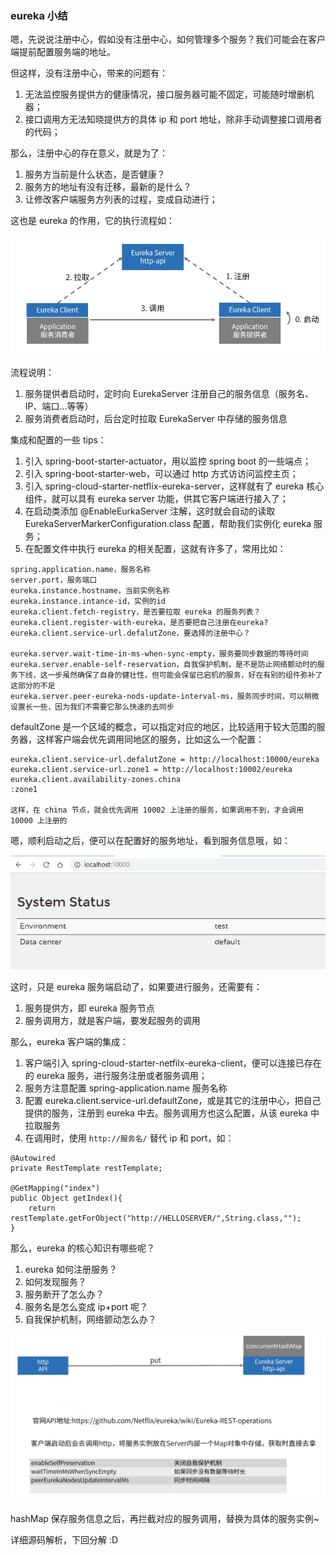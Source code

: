 ### eureka 小结


嗯，先说说注册中心，假如没有注册中心，如何管理多个服务？我们可能会在客户端提前配置服务端的地址。

但这样，没有注册中心，带来的问题有：

1. 无法监控服务提供方的健康情况，接口服务器可能不固定，可能随时增删机器；
2. 接口调用方无法知晓提供方的具体 ip 和 port 地址，除非手动调整接口调用者的代码；

那么，注册中心的存在意义，就是为了：

1. 服务方当前是什么状态，是否健康？
2. 服务方的地址有没有迁移，最新的是什么？
3. 让修改客户端服务方列表的过程，变成自动进行；

这也是 eureka 的作用，它的执行流程如：

![image](/docs/images/eureka_process_flow.png)

流程说明：

1. 服务提供者启动时，定时向 EurekaServer 注册自己的服务信息（服务名、IP、端口...等等）
2. 服务消费者启动时，后台定时拉取 EurekaServer 中存储的服务信息

集成和配置的一些 tips：

1. 引入 spring-boot-starter-actuator，用以监控 spring boot 的一些端点；
2. 引入 spring-boot-starter-web，可以通过 http 方式访访问监控主页；
3. 引入 spring-cloud-starter-netflix-eureka-server，这样就有了 eureka 核心组件，就可以具有 eureka server 功能，供其它客户端进行接入了；
4. 在启动类添加 @EnableEurkaServer 注解，这时就会自动的读取 EurekaServerMarkerConfiguration.class 配置，帮助我们实例化 eureka 服务；
5. 在配置文件中执行 eureka 的相关配置，这就有许多了，常用比如：

```
spring.application.name，服务名称
server.port，服务端口
eureka.instance.hostname，当前实例名称
eureka.instance.intance-id，实例的id
eureka.client.fetch-registry，是否要拉取 eureka 的服务列表？
eureka.client.register-with-eureka，是否要把自己注册在eureka?
eureka.client.service-url.defalutZone，要选择的注册中心？

eureka.server.wait-time-in-ms-when-sync-empty，服务要同步数据的等待时间
eureka.server.enable-self-reservation，自我保护机制，是不是防止网络颤动时的服务下线，这一步虽然确保了自身的健壮性，但可能会保留已宕机的服务，好在有别的组件弥补了这部分的不足
eureka.server.peer-eureka-nods-update-interval-ms，服务同步时间，可以稍微设置长一些，因为我们不需要它那么快速的去同步
```

defaultZone 是一个区域的概念，可以指定对应的地区，比较适用于较大范围的服务器，这样客户端会优先调用同地区的服务，比如这么一个配置：

```
eureka.client.service-url.defalutZone = http://localhost:10000/eureka
eureka.client.service-url.zone1 = http://localhost:10002/eureka
eureka.client.availability-zones.china
:zone1

这样，在 china 节点，就会优先调用 10002 上注册的服务，如果调用不到，才会调用 10000 上注册的
```

嗯，顺利启动之后，便可以在配置好的服务地址，看到服务信息哦，如：

![image](/docs/images/eureka_index_page.png)

这时，只是 eureka 服务端启动了，如果要进行服务，还需要有：

1. 服务提供方，即 eureka 服务节点
2. 服务调用方，就是客户端，要发起服务的调用

那么，eureka 客户端的集成：

1. 客户端引入 spring-cloud-starter-netfilx-eureka-client，便可以连接已存在的 eureka 服务，进行服务注册或者服务调用；
2. 服务方注意配置 spring-application.name 服务名称
3. 配置 eureka.client.service-url.defaultZone，或是其它的注册中心，把自己提供的服务，注册到 eureka 中去。服务调用方也这么配置，从该 eureka 中拉取服务
4. 在调用时，使用 `http://服务名/` 替代 ip 和 port，如：

```
@Autowired
private RestTemplate restTemplate;

@GetMapping("index")
public Object getIndex(){
    return restTemplate.getForObject("http://HELLOSERVER/",String.class,"");
}
```

那么，eureka 的核心知识有哪些呢？

1. eureka 如何注册服务？
2. 如何发现服务？
3. 服务断开了怎么办？
4. 服务名是怎么变成 ip+port 呢？
5. 自我保护机制，网络颤动怎么办？

![image](/docs/images/eureka_init.png)

hashMap 保存服务信息之后，再拦截对应的服务调用，替换为具体的服务实例~

详细源码解析，下回分解 :D